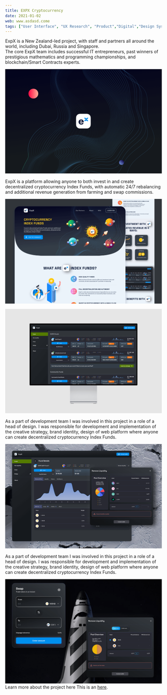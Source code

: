 ```yaml
---
title: EXPX Cryptocurrency
date: 2021-01-02
web: www.asdasd.come
tags: ["User Interface", "UX Research", "Product","Digital","Design Systems","Web","Creative Strategy", "Communication", "Print"]
---
```


ExpX is a New Zealand-led project, with staff and partners all around the world, including Dubai, Russia and Singapore.  
The core ExpX team includes successful IT entrepreneurs, past winners of prestigious mathematics and programming championships, and blockchain/Smart Contracts experts.

![1-expx-desktop@2x](1-expx-desktop@2x.png)

ExpX is a platform allowing anyone to both invest in and create decentralized cryptocurrency Index Funds, with automatic 24/7 rebalancing and additional revenue generation from farming and swap commissions.

![2-expx-desktop@2x](2-expx-desktop@2x.png)

![3-expx-desktop@2x](3-expx-desktop@2x-1591192.png)

As a part of development team I was involved in this project in a role of  a head of design. I was responsible for development and implementation of the creative strategy, brand identity, design of web platform where anyone can create decentralized cryptocurrency Index Funds.

![4-expx-desktop@2x](4-expx-desktop@2x.png)

As a part of development team I was involved in this project in a role of  a head of design. I was responsible for development and implementation of the creative strategy, brand identity, design of web platform where anyone can create decentralized cryptocurrency Index Funds.

![5-expx-desktop@2x](5-expx-desktop@2x.png)
Learn more about the project here This is an [here](http://example.com/ "With a Title").

